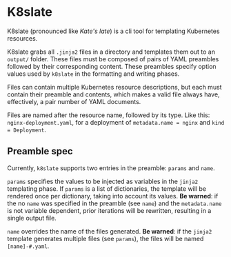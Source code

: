 # K8slate

K8slate (pronounced like _Kate's late_) is a cli tool for templating Kubernetes resources.

K8slate grabs all `.jinja2` files in a directory and templates them out to an `output/` folder.
These files must be composed of pairs of YAML preambles followed by their corresponding content.
These preambles specify option values used by `k8slate` in the formatting and writing phases.

Files can contain multiple Kubernetes resource descriptions, but each must contain their preamble and contents,
which makes a valid file always have, effectively, a pair number of YAML documents.

Files are named after the resource name, followed by its type.
Like this: `nginx-deployment.yaml`, for a deployment of `metadata.name = nginx` and `kind = Deployment`.

## Preamble spec

Currently, `k8slate` supports two entries in the preamble: `params` and `name`.

`params` specifies the values to be injected as variables in the `jinja2` templating phase.
If `params` is a list of dictionaries, the template will be rendered once per dictionary, taking into account its values. **Be warned**: if the no `name` was specified in the preamble (see `name`) and the `metadata.name` is not variable dependent, prior iterations will be rewritten, resulting in a single output file.

`name` overrides the name of the files generated.
**Be warned**: if the `jinja2` template generates multiple files (see `params`), the files will be named `[name]-#.yaml`.
